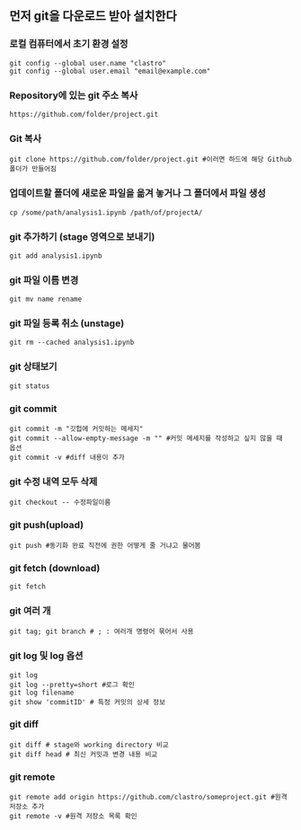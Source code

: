 ## 먼저 git을 다운로드 받아 설치한다

### 로컬 컴퓨터에서 초기 환경 설정

``` 
git config --global user.name "clastro"
git config --global user.email "email@example.com"
```

### Repository에 있는 git 주소 복사

``` 
https://github.com/folder/project.git
```

### Git 복사

```
git clone https://github.com/folder/project.git #이러면 하드에 해당 Github 폴더가 만들어짐
```

### 업데이트할 폴더에 새로운 파일을 옮겨 놓거나 그 폴더에서 파일 생성 

``` 
cp /some/path/analysis1.ipynb /path/of/projectA/
```

### git 추가하기 (stage 영역으로 보내기)
```
git add analysis1.ipynb
```

### git 파일 이름 변경
```
git mv name rename
```

### git 파일 등록 취소 (unstage)
```
git rm --cached analysis1.ipynb
```

### git 상태보기
```
git status
```

### git commit
```
git commit -m "깃헙에 커밋하는 메세지"
git commit --allow-empty-message -m "" #커밋 메세지를 작성하고 싶지 않을 때 옵션
git commit -v #diff 내용이 추가
```

### git 수정 내역 모두 삭제

```
git checkout -- 수정파일이름
```

### git push(upload)

```
git push #동기화 완료 직전에 권한 어떻게 줄 거냐고 물어봄
```

### git fetch (download)
```
git fetch
```

### git 여러 개 

```
git tag; git branch # ; : 여러개 명령어 묶어서 사용
```

### git log 및 log 옵션

```
git log
git log --pretty=short #로그 확인
git log filename
git show 'commitID' # 특정 커밋의 상세 정보
```

### git diff
```
git diff # stage와 working directory 비교
git diff head # 최신 커밋과 변경 내용 비교
```

### git remote

```
git remote add origin https://github.com/clastro/someproject.git #원격 저장소 추가
git remote -v #원격 저장소 목록 확인
```
